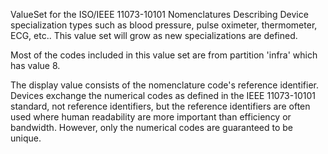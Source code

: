 ValueSet for the ISO/IEEE 11073-10101 Nomenclatures Describing Device specialization types such as blood pressure, pulse oximeter, thermometer, ECG, etc.. This value set will grow as new specializations are defined.

Most of the codes included in this value set are from partition 'infra' which has value 8. 

The display value consists of the nomenclature code's reference identifier. Devices exchange the numerical codes as defined in the IEEE 11073-10101 standard, not reference identifiers, but the reference identifiers are often used where human readability are more important than efficiency or bandwidth. However, only the numerical codes are guaranteed to be unique.
